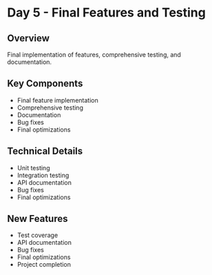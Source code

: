 # Day 5 - Final Features and Testing

## Overview
Final implementation of features, comprehensive testing, and documentation.

## Key Components
- Final feature implementation
- Comprehensive testing
- Documentation
- Bug fixes
- Final optimizations

## Technical Details
- Unit testing
- Integration testing
- API documentation
- Bug fixes
- Final optimizations

## New Features
- Test coverage
- API documentation
- Bug fixes
- Final optimizations
- Project completion 
